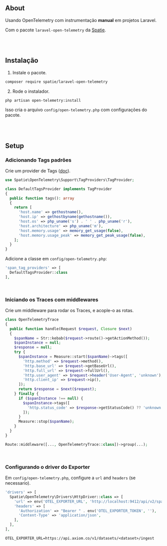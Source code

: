 ## About

Usando OpenTelemetry com instrumentação **manual** em projetos Laravel.

Com o pacote `laravel-open-telemetry` da [Spatie](https://spatie.be/docs/laravel-open-telemetry/v1/introduction).

</br>
</br>

## Instalação

1. Instale o pacote.

```bash
composer require spatie/laravel-open-telemetry
```

2. Rode o instalador.

```bash
php artisan open-telemetry:install
```

Isso cria o arquivo `config/open-telemetry.php` com configurações do pacote.

</br>
</br>

## Setup

### Adicionando Tags padrões

Crie um provider de Tags ([doc](https://spatie.be/docs/laravel-open-telemetry/v1/basic-usage/adding-tags)).

```php
use Spatie\OpenTelemetry\Support\TagProviders\TagProvider;

class DefaultTagsProvider implements TagProvider
{
  public function tags(): array
  {
    return [
      'host.name' => gethostname(),
      'host.ip' => gethostbyname(gethostname()),
      'host.os' => php_uname('s') . ' ' . php_uname('r'),
      'host.architecture' => php_uname('m'),
      'host.memory.usage' => memory_get_usage(false),
      'host.memory.usage_peak' => memory_get_peak_usage(false),
    ];
  }
}
```

Adicione a classe em `config/open-telemetry.php`:

```php
'span_tag_providers' => [
  DefaultTagsProvider::class
],
```

</br>

### Iniciando os Traces com middlewares

Crie um middleware para rodar os Traces, e acople-o as rotas.

```php
class OpenTelemetryTrace
{
  public function handle(Request $request, Closure $next)
  {
    $spanName = Str::kebab($request->route()->getActionMethod());
    $spanInstance = null;
    $response = null;
    try {
      $spanInstance = Measure::start($spanName)->tags([
        'http.method' => $request->method(),
        'http.base_url' => $request->getBaseUrl(),
        'http.full_url' => $request->fullUrl(),
        'http.user_agent' => $request->header('User-Agent', 'unknown'),
        'http.client_ip' => $request->ip(),
      ]);
      return $response = $next($request);
    } finally {
      if ($spanInstance !== null) {
        $spanInstance->tags([
          'http.status_code' => $response->getStatusCode() ?? 'unknown',
        ]);
      }
      Measure::stop($spanName);
    }
  }
}
```

```php
Route::middleware([..., OpenTelemetryTrace::class])->group(...);
```

</br>

### Configurando o driver do Exporter

Em `config/open-telemetry.php`, configure a `url` and `headers` (se necessario).

```php
'drivers' => [
  Spatie\OpenTelemetry\Drivers\HttpDriver::class => [
    'url' => env('OTEL_EXPORTER_URL', 'http://localhost:9412/api/v2/spans'),
    'headers' => [
      'Authorization' => "Bearer " . env('OTEL_EXPORTER_TOKEN', ''),
      'Content-Type' => 'application/json',
    ],
  ],
],
```

```
OTEL_EXPORTER_URL=https://api.axiom.co/v1/datasets/<dataset>/ingest
```

